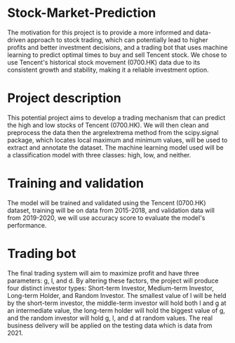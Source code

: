 # Stock-Market-Prediction
The motivation for this project is to provide a more informed and data-driven approach to stock trading, which can potentially lead to higher profits and better investment decisions, and a trading bot that uses machine learning to predict optimal times to buy and sell Tencent stock. We chose to use Tencent's historical stock movement (0700.HK) data due to its consistent growth and stability, making it a reliable investment option.

# Project description
This potential project aims to develop a trading mechanism that can predict the high and low stocks of Tencent (0700.HK). We will then clean and preprocess the data then the argrelextrema method from the scipy.signal package, which locates local maximum and minimum values, will be used to extract and annotate the dataset. The machine learning model used will be a classification model with three classes: high, low, and neither.

# Training and validation
The model will be trained and validated using the Tencent (0700.HK) dataset, training will be on data from 2015-2018, and validation data will from 2019-2020, we will use accuracy score to evaluate the model's performance.

# Trading bot
The final trading system will aim to maximize profit and have three parameters: g, l, and d. By altering these factors, the project will produce four distinct investor types: Short-term Investor, Medium-term Investor, Long-term Holder, and Random Investor. The smallest value of l will be held by the short-term investor, the middle-term investor will hold both l and g at an intermediate value, the long-term holder will hold the biggest value of g, and the random investor will hold g, l, and d at random values. The real business delivery will be applied on the testing data which is data from 2021.
